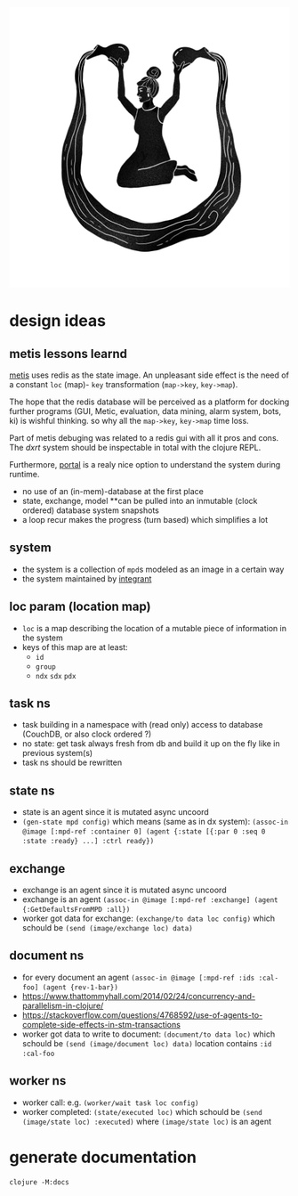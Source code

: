 <img src="tethys.webp" alt="tethys" id="logo" width="600px">

# design ideas

## metis lessons learnd
[metis](https://gitlab1.ptb.de/vaclab/metis) uses redis as the state
image. An unpleasant side effect is the need of a constant `loc` (map)- `key`
transformation (`map->key`, `key->map`).

The hope that the redis database will be perceived
as a platform for docking further programs (GUI, Metic, evaluation,
data mining, alarm system, bots, ki) is wishful thinking. so why all
the `map->key`, `key->map` time loss.

Part of metis debuging was related to a redis gui with all it pros and
cons. The _dxrt_ system should be inspectable in total with the clojure REPL.

Furthermore, [portal](https://github.com/djblue/portal) is a realy
nice option to understand the system during runtime.

* no use of an (in-mem)-database at the first place
* state, exchange, model **can be pulled into an inmutable (clock ordered) database system snapshots
* a loop recur makes the progress (turn based) which simplifies a lot

## system

* the system is a collection of `mpd`s modeled as an image in a certain way
* the system maintained  by [integrant](https://github.com/weavejester/integrant)

## loc param (location map)

* `loc` is a map describing the location of a mutable piece of information in the system
* keys of this map are at least:
  * `id`
  * `group`
  *  `ndx` `sdx` `pdx` 

## task ns

* task building in a namespace with (read only) access to database (CouchDB, or also clock ordered ?)
* no state: get task always fresh from db and build it up on the fly like in previous system(s)
* task ns should be rewritten

## state ns

* state is an agent since it is mutated async uncoord
*  `(gen-state mpd config)` which means (same as in dx system):
  `(assoc-in @image [:mpd-ref :container 0] (agent {:state [{:par 0 :seq 0 :state :ready} ...] :ctrl ready})`


## exchange

* exchange is an agent since it is mutated async uncoord
* exchange is an agent `(assoc-in @image [:mpd-ref :exchange] (agent {:GetDefaultsFromMPD :all})`
* worker got data for exchange: `(exchange/to data loc config)` which schould be `(send (image/exchange loc) data)`

## document ns

* for every document an agent `(assoc-in @image [:mpd-ref :ids :cal-foo] (agent {rev-1-bar})`
* https://www.thattommyhall.com/2014/02/24/concurrency-and-parallelism-in-clojure/
* https://stackoverflow.com/questions/4768592/use-of-agents-to-complete-side-effects-in-stm-transactions
* worker got data to write to document: `(document/to data loc)` which schould be `(send (image/document loc) data)` location contains `:id :cal-foo`


## worker ns

* worker call: e.g. `(worker/wait task loc config)`
* worker completed: `(state/executed loc)` which schould be `(send  (image/state loc) :executed)` where `(image/state loc)` is an agent
  
  
# generate documentation

```shell
clojure -M:docs
```
